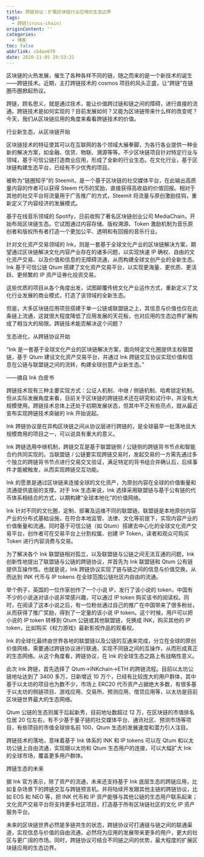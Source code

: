 ```yaml
---
title: 跨链协议：扩展区块链行业应用的生态边界
tags:
  - 跨链(cross-chain)
originContent: ''
categories:
  - 博客
toc: false
abbrlink: cb4ae6f0
date: 2020-11-05 19:53:21
---
```


区块链的火热发展，催生了各种各样不同的链，随之而来的是一个新技术的诞生——跨链技术。近期，主打跨链技术的 cosmos 项目的风头正盛，让“跨链”在链圈币圈掀起热议。

跨链，顾名思义，就是通过技术，能让价值跨过链和链之间的障碍，进行直接的流通。跨链技术是如何实现的？目前发展如何？又能为区块链带来什么样的改变呢？今天，我们从区块链应用的角度来看看跨链技术的价值。

行业新生态，从区块链开始

区块链技术的特征使其可以在互联网的各个领域大展拳脚，为各行各业提供一种全新的解决方案，如金融、信贷、物联、溯源等等。不少区块链项目针对特定行业与领域，基于可信公链打造商业应用，形成了全新的行业生态。在文化行业，基于区块链构建生态平台，已经有不少优秀的项目。

被称为“链圈知乎”的 Steemit，是一个基于区块链的社交媒体平台，在此输出高质量内容的作者可以获得 Steem 代币的奖励，直接获得高收益的价值回报。相对于其他的社交平台将流量用于广告推广的方式，Steemit 将流量与原创激励挂钩，重新定义了内容经济的发展模式。

基于在线音乐领域的 Spotify，日前收购了著名区块链创业公司 MediaChain，开始布局区块链生态。它试图通过内容存储、版权溯源、Token 激励机制为音乐原创者和版权所有者打造一个更加公平、透明和有回报的音乐行业。

针对文化资产交易领域的 Ink，则是一套基于全球文化产业的区块链解决方案，期望通过区块链解决文化内容产业存在的诸多问题，以实现快速 IP 确权、自由的文化资产交易、以及价值和信息的无障碍流通，从而构建全球文创产业的全新生态。Ink 基于可信公链 Qtum 搭建了文化资产交易平台，以实现更海量、更优质、更活跃、更频繁的 IP 资产证券化投资交易。

这些优质的项目从各个角度出发，试图颠覆传统文化产业运作方式，重新定义了文化行业发展的商业模式，打造了该领域的全新生态。

但是，大多区块链应用项目搭建于单一公链或联盟链之上，其信息与价值也仅在此条链上流通，这就很大程度降低了应用发展的天花板，也对应用的生态边界扩展构成了相当大的局限。跨链技术能否解决这个问题？

生态进化，从跨链协议开始

“Ink 是一套基于全球文化产业的区块链解决方案，面向特定文化圈提供主权联盟链，基于 Qtum 建设文化资产交易平台，并通过 Ink 跨链交互协议实现价值和信息在公链与联盟链之间的流转，构建全球创意产业新生态。”

——摘自 Ink 白皮书

跨链技术现有三种主要实现方式：公证人机制、中继 / 侧链机制、哈希锁定机制。但从实际发展角度来看，目前关于区块链的跨链技术还在研究和试行中，并没有大规模使用。跨链技术总体上还处于初期发展状态，但其中不乏有些亮点，就从最近宣布实现跨链技术突破的 Ink 开始说起。

Ink 跨链协议是在异构区块链之间从协议层进行跨链的，是全球最早一批落地且大规模商用的项目之一，可以说具有重大的意义。

Ink 跨链选用中继机制，跨链交互是基于联盟链侧 / 公链侧的跨链背书节点和智能合约共同实现的。当联盟链 / 公链要实现跨链交易时，发起交易的一方需先通过多个独立的跨链背书节点进行交易交叉验证，满足特定的背书组合并确认后，后续事件才能被触发，从而实现跨链交互功能。

Ink 的愿景是通过区块链来连接全球的文化资产，为原创内容在全球的价值衡量和流通提供底层的支撑。对于 Ink 生态来说，Ink 选择采用联盟链与基于公有链的代币体系相结合的方式，以期构建“全球本地化”的价值网络。

Ink 针对不同的文化圈，定制、部署及运维不同的联盟链。联盟链是本地原创内容产业的分布式基础设施，在符合本地监管、法律、文化等前提下，实现内容产业的价值衡量和流通。同时基于可信公链（如 Qtum）搭建去中心化的全球文化资产交易平台，创作者可在交易平台上分割权属、创建 IP Token，读者和观众可购买 Token 进行内容消费与交易。

为了解决各个 Ink 联盟链相对孤立，以及联盟链与公链之间无法互通的问题，Ink 创新性地提出了联盟链与公链的跨链协议，并首先为 Ink 联盟链和 Qtum 公有链提供互操作性。也就是说，Ink 跨链协议实现了链与链之间的信息与价值交换，从而达到 INK 代币与 IP tokens 在全球范围公链社区内自由的流通。

举个例子，英国的一位作家创作了一个小说 IP，发行了该小说的 token，中国有不少的小说迷对该小说非常感兴趣，可以通过 IP token 购买该书的阅读权。同时，在阅读了这本小说之后，有一位粉丝通过自己的推广在中国带来了很多粉丝，从而获得了推广奖励，得到了一定量的该小说 IP token。这个时候，用户可以把小说的 IP token 转移到 Qtum 公链或其他联盟链，兑换成 INK，购买其他的 IP token，比如购买《权力游戏》最新影视作品的观看权。

Ink 的全球化最终由世界各地的联盟链以及公链的互通来完成，分立在全球的原创价值网络，需要通过跨链协议进行联通，实现不同链之间的互操作，从而形成真正的生态网络。从这个角度看，跨链协议，在 Ink 的全球生态之路上有战略性意义。

此次 Ink 跨链，首先选择了 Qtum→INKchain→ETH 的跨链流程。目前以太坊公链地址达到了 3400 多万，日新增近 10 万个，已经有比较庞大的用户群体，其中基于以太坊的项目也为数不少，市场上 ERC20 代币资产占据绝大多数，有很多基于以太坊的侧链项目、游戏应用、交易所、预测应用、借贷应用等，以太坊是目前区块链世界最大的生态网络。

Qtum 公链的生态则属于后起新秀，目前地址数超过 12 万，在区块链的市值排名位居 20 位左右，有不少基于量子链的社交媒体平台、通讯社区、预测市场等项目，有些项目的市值全球排名前 100，Qtum 生态的发展速度和潜力引人注目。

跨链技术的落地，意味着基于 Ink 体系的 INK 和 IP tokens 可以在 Qtum 和以太坊公链上自由流通，实现跟以太坊和 Qtum 生态用户的连接，可以大幅扩大 Ink 的全球市场，覆盖更多用户群体。

跨链生态的未来

据 Ink 官方表示，除了资产的流通，未来还支持基于 Ink 底层生态的跨链应用，比如复杂场景下的跨链交互与跨链预言机。并将陆续开发跟其他主链的跨链协议，比如 EOS 和 NEO 等，把 INK 代币和 IP 资产能够与其他公链的生态用户联系起来；文化资产交易平台将支持更多社区项目，打造基于所有区块链社区的文化 IP 资产服务平台。

未来的区块链世界必然是多链共生的状态，跨链协议可打通链与链之间的联通渠道，实现信息与价值的自由流通，必然将为应用的发展带来更多的用户，更大的社区与更广阔的市场。同时，跨链协议可结合不同链之间的优势，最大程度的扩展区块链应用的生态边界。